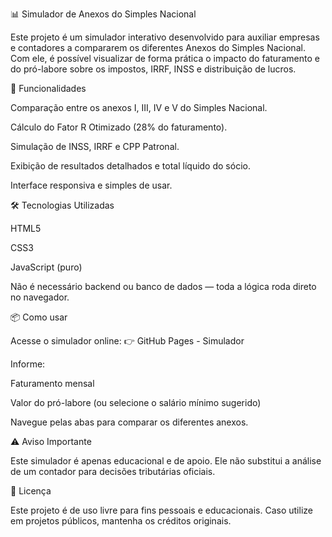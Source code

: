 📊 Simulador de Anexos do Simples Nacional

Este projeto é um simulador interativo desenvolvido para auxiliar empresas e contadores a compararem os diferentes Anexos do Simples Nacional.
Com ele, é possível visualizar de forma prática o impacto do faturamento e do pró-labore sobre os impostos, IRRF, INSS e distribuição de lucros.

🚀 Funcionalidades

Comparação entre os anexos I, III, IV e V do Simples Nacional.

Cálculo do Fator R Otimizado (28% do faturamento).

Simulação de INSS, IRRF e CPP Patronal.

Exibição de resultados detalhados e total líquido do sócio.

Interface responsiva e simples de usar.

🛠️ Tecnologias Utilizadas

HTML5

CSS3

JavaScript (puro)

Não é necessário backend ou banco de dados — toda a lógica roda direto no navegador.

📦 Como usar

Acesse o simulador online:
👉 GitHub Pages - Simulador

Informe:

Faturamento mensal

Valor do pró-labore (ou selecione o salário mínimo sugerido)

Navegue pelas abas para comparar os diferentes anexos.

⚠️ Aviso Importante

Este simulador é apenas educacional e de apoio.
Ele não substitui a análise de um contador para decisões tributárias oficiais.

📄 Licença

Este projeto é de uso livre para fins pessoais e educacionais.
Caso utilize em projetos públicos, mantenha os créditos originais.
